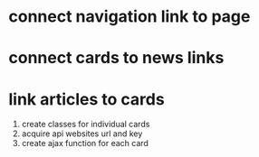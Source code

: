 #   connect navigation link to page

#   connect cards to news links


#   link articles to cards
1.  create classes for individual cards
2.  acquire api websites url and key
3.  create ajax function for each card